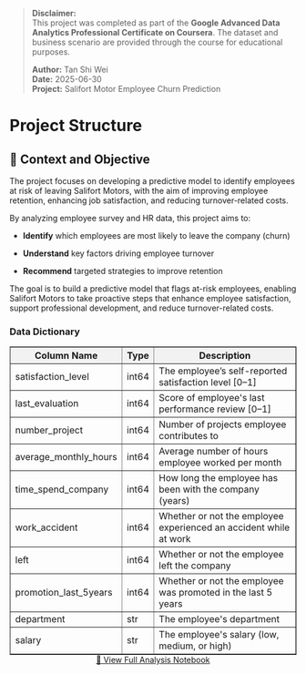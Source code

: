 > **Disclaimer:**  
> This project was completed as part of the **Google Advanced Data Analytics Professional Certificate on Coursera**. The dataset and business scenario are provided through the course for educational purposes.
> 
> **Author:** Tan Shi Wei  
> **Date:** 2025-06-30  
> **Project:** Salifort Motor Employee Churn Prediction

# Project Structure

## 📌 Context and Objective

The project focuses on developing a predictive model to identify employees at risk of leaving Salifort Motors, with the aim of improving employee retention, enhancing job satisfaction, and reducing turnover-related costs.

By analyzing employee survey and HR data, this project aims to:

* **Identify** which employees are most likely to leave the company (churn)

* **Understand** key factors driving employee turnover

* **Recommend** targeted strategies to improve retention

The goal is to build a predictive model that flags at-risk employees, enabling Salifort Motors to take proactive steps that enhance employee satisfaction, support professional development, and reduce turnover-related costs.

### Data Dictionary

<div style="text-align: center;">
  <div style="display: inline-block; overflow-x: auto;">
    <table border="1" cellpadding="8" cellspacing="0" style="border-collapse: collapse; margin: auto;">
      <thead style="background-color: #f2f2f2;">
        <tr>
          <th>Column Name</th>
          <th>Type</th>
          <th>Description</th>
        </tr>
      </thead>
      <tbody>
        <tr>
          <td>satisfaction_level</td>
          <td>int64</td>
          <td>The employee’s self-reported satisfaction level [0–1]</td>
        </tr>
        <tr>
          <td>last_evaluation</td>
          <td>int64</td>
          <td>Score of employee's last performance review [0–1]</td>
        </tr>
        <tr>
          <td>number_project</td>
          <td>int64</td>
          <td>Number of projects employee contributes to</td>
        </tr>
        <tr>
          <td>average_monthly_hours</td>
          <td>int64</td>
          <td>Average number of hours employee worked per month</td>
        </tr>
        <tr>
          <td>time_spend_company</td>
          <td>int64</td>
          <td>How long the employee has been with the company (years)</td>
        </tr>
        <tr>
          <td>work_accident</td>
          <td>int64</td>
          <td>Whether or not the employee experienced an accident while at work</td>
        </tr>
        <tr>
          <td>left</td>
          <td>int64</td>
          <td>Whether or not the employee left the company</td>
        </tr>
        <tr>
          <td>promotion_last_5years</td>
          <td>int64</td>
          <td>Whether or not the employee was promoted in the last 5 years</td>
        </tr>
        <tr>
          <td>department</td>
          <td>str</td>
          <td>The employee's department</td>
        </tr>
        <tr>
          <td>salary</td>
          <td>str</td>
          <td>The employee's salary (low, medium, or high)</td>
        </tr>
      </tbody>
    </table>
  </div>
</div>


<div style="text-align: center;">
  <a href="https://github.com/your-username/your-repo-name/blob/main/your-notebook.ipynb" target="_blank">
    🔗 View Full Analysis Notebook
  </a>
</div>


